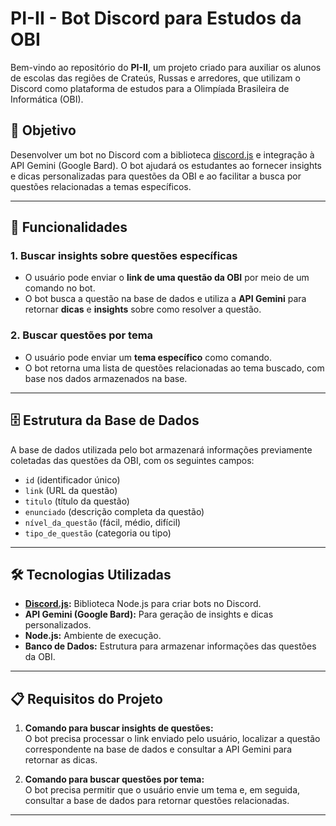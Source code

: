 # PI-II - Bot Discord para Estudos da OBI

Bem-vindo ao repositório do **PI-II**, um projeto criado para auxiliar os alunos de escolas das regiões de Crateús, Russas e arredores, que utilizam o Discord como plataforma de estudos para a Olimpíada Brasileira de Informática (OBI).

## 🎯 Objetivo

Desenvolver um bot no Discord com a biblioteca [discord.js](https://discord.js.org/) e integração à API Gemini (Google Bard). O bot ajudará os estudantes ao fornecer insights e dicas personalizadas para questões da OBI e ao facilitar a busca por questões relacionadas a temas específicos.

---

## 📜 Funcionalidades

### 1. **Buscar insights sobre questões específicas**
- O usuário pode enviar o **link de uma questão da OBI** por meio de um comando no bot.
- O bot busca a questão na base de dados e utiliza a **API Gemini** para retornar **dicas** e **insights** sobre como resolver a questão.

### 2. **Buscar questões por tema**
- O usuário pode enviar um **tema específico** como comando.
- O bot retorna uma lista de questões relacionadas ao tema buscado, com base nos dados armazenados na base.

---

## 🗄️ Estrutura da Base de Dados

A base de dados utilizada pelo bot armazenará informações previamente coletadas das questões da OBI, com os seguintes campos:

- `id` (identificador único)
- `link` (URL da questão)
- `titulo` (título da questão)
- `enunciado` (descrição completa da questão)
- `nível_da_questão` (fácil, médio, difícil)
- `tipo_de_questão` (categoria ou tipo)

---

## 🛠️ Tecnologias Utilizadas

- **[Discord.js](https://discord.js.org/):** Biblioteca Node.js para criar bots no Discord.
- **API Gemini (Google Bard):** Para geração de insights e dicas personalizados.
- **Node.js:** Ambiente de execução.
- **Banco de Dados:** Estrutura para armazenar informações das questões da OBI.

---

## 📋 Requisitos do Projeto

1. **Comando para buscar insights de questões:**  
   O bot precisa processar o link enviado pelo usuário, localizar a questão correspondente na base de dados e consultar a API Gemini para retornar as dicas.

2. **Comando para buscar questões por tema:**  
   O bot precisa permitir que o usuário envie um tema e, em seguida, consultar a base de dados para retornar questões relacionadas.

---

